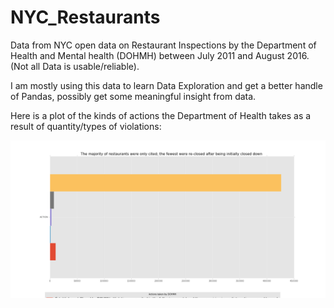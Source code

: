 # NYC_Restaurants

Data from NYC open data on Restaurant Inspections by the Department of Health and Mental health (DOHMH) between July 2011 and August 2016. (Not all Data is usable/reliable).

I am mostly using this data to learn Data Exploration and get a better handle of Pandas, possibly get some meaningful insight from data. 

Here is a plot of the kinds of actions the Department of Health takes as a result of quantity/types of violations: 

![alt tag](https://github.com/billiescodes/NYC_Restaurants/blob/master/action_DOH.png)
